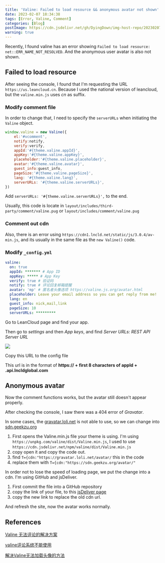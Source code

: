 ```yaml
---
title: 'Valine: Failed to load resource && anonymous avatar not shown'
date: 2023-02-07 18:34:38
tags: [Error, Valine, Comment]
categories: [Blog]
postImage: https://cdn.jsdelivr.net/gh/DyingDown/img-host-repo/202302072153686.jpg
warning: true
---
```


Recently, I found valine has an error showing `Failed to load resource: net::ERR_NAME_NOT_RESOLVED`. And the anonymous user avatar is also not shown.

<!--more-->

## Failed to load resource

After seeing the console, I found that I'm requesting the URL `https://us.leancloud.cn`. Because I used the national version of leancloud, but the `valine.min.js` uses *cn* as suffix. 

### Modify comment file

In order to change that, I need to specify the `serverURLs` when initiating the `Valine` object.

```js
window.valine = new Valine({
    el:'#vcomment',
    notify:notify,
    verify:verify,
    appId:'#{theme.valine.appId}',
    appKey:'#{theme.valine.appKey}',
    placeholder:'#{theme.valine.placeholder}',
    avatar:'#{theme.valine.avatar}',
    guest_info:guest_info,
    pageSize:'#{theme.valine.pageSize}',
    lang: '#{theme.valine.lang}',
    serverURLs: '#{theme.valine.serverURLs}',
})
```

Add `serverURLs: '#{theme.valine.serverURLs}',` to the end.

Usually, this code is locate in `layout/includes/third-party/comment/valine.pug` or `layout/includes/comment/valine.pug`

### Comment out cdn

Also, there is an error using `https://cdn1.lncld.net/static/js/3.0.4/av-min.js`, and its usually in the same file as the `new Valine()` code.

### Modify `_config.yml`

```yml
valine:
  on: true
  appId: ******* # App ID
  appKey: ***** # App Key
  verify: true # 验证码
  notify: true # 评论回复邮箱提醒
  avatar: 'mp' # 匿名者头像选项 https://valine.js.org/avatar.html
  placeholder: Leave your email address so you can get reply from me!
  lang: en
  guest_info: nick,mail,link
  pageSize: 10
  serverURLs: *********
```

Go to LeanCloud page and find your app.

Then go to *settings* and then *App keys*, and find *Server URLs: REST API Server URL*

![](https://cdn.jsdelivr.net/gh/DyingDown/img-host-repo/202302072128726.png)

Copy this URL to the config file

This url is in the format of **https:// + first 8 characters of appId +  .api.lncldglobal.com**

## Anonymous avatar

Now the comment functions works, but the avatar still doesn't appear properly.

After checking the console, I saw there was a 404 error of *Gravatar*.

In some cases, the [gravatar.loli.net](https://gravatar.loli.net/) is not able to use, so we can change into [sdn.geekzu.org](https://sdn.geekzu.org)

1. First opens the Valine.min.js file your theme is using. I'm using `https://unpkg.com/valine/dist/Valine.min.js`, I used to use `https://cdn.jsdelivr.net/npm/valine/dist/Valine.min.js`
2. copy open it and copy the code out.
3. find `T={cdn:"https://gravatar.loli.net/avatar/` this in the code
4. replace them with `T={cdn:"https://sdn.geekzu.org/avatar/"`

In order not to lose the speed of loading page, we put the change into a cdn. I'm using GitHub and jsDeliver.

1. First commit the file into a  GitHub repository
2. copy the link of your file, to  this [jsDeliver page](https://www.jsdelivr.com/github)
3. copy the new link to replace the old cdn url.

And refresh the site, now the avatar works normally.

## References

[Valine 无法评论的解决方案](https://www.itaru.xyz/blogs/28b3acdd.html)

[valine评论系统不能使用](https://blog.csdn.net/weixin_45742830/article/details/106465336)

[解决Valine无法加载头像的方法](https://muspace.top/posts/28963/)
